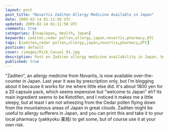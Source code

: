 ```yaml
---           
layout: post
post_title: "Novartis Zaditen Allergy Medicine Available in Japan"
date: 2009-02-14 01:11:58 UTC
updated: 2009-02-14 01:11:58 UTC
comments: true
categories: [SnapJapan, Health, Japan]
keywords: zaditen,cedar pollen,allergy,japan,novartis,pharmacy,OTC
tags: [zaditen,cedar pollen,allergy,japan,novartis,pharmacy,OTC]
posticon: default
cover: /images/Rick_Casual_01.jpg
description: Post on Zaditen allergy medicine availability in Japan, by Rick Cogley. 
published: true
---
```


[](http://www.flickr.com/photos/81796435@N00/3277035743 "View 'Novartis Zaditen Allergy Medicine, that works' on Flickr.com")"Zaditen", an allergy medicine from Novartis, is now available over-the-counter in Japan. Last year it was by prescription only, but I'm blogging about it because it works for me where little else did. It's about 1800 yen for a 20 capsule pack, which seems expensive but "welcome to Japan" eh? Its main ingredient seems to be Ketotifen, and I noticed it makes me a little sleepy, but at least I am not wheezing from the Cedar pollen flying down from the mountainous areas of Japan in great clouds. Zaditen might be useful to allergy sufferers in Japan, and you can print this and take it to your local pharmacy (yakkyoku 薬局) to get some, but of course use it at your own risk. 

